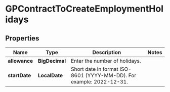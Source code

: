 

# GPContractToCreateEmploymentHolidays


## Properties

| Name | Type | Description | Notes |
|------------ | ------------- | ------------- | -------------|
|**allowance** | **BigDecimal** | Enter the number of holidays. |  |
|**startDate** | **LocalDate** | Short date in format ISO-8601 (YYYY-MM-DD). For example: 2022-12-31. |  |



